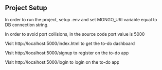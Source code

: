 ## Project Setup

In order to run the project, setup .env and set MONGO_URI variable equal to DB connection string.

In order to avoid port collisions, in the source code port value is 5000

Visit http://localhost:5000/index.html to get the to-do dashboard

Visit http://localhost:5000/signup to register on the to-do app 

Visit http://localhost:5000/login to login on the to-do app